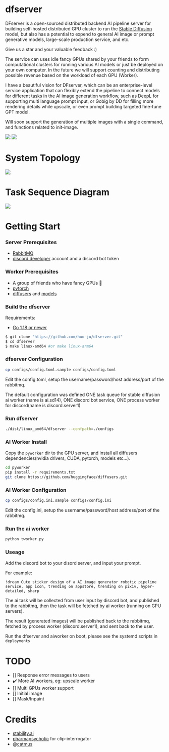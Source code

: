 # dfserver

DFserver is a open-sourced distributed backend AI pipeline server for building self-hosted distributed GPU cluster to run the [Stable Diffusion](https://stability.ai/blog/stable-diffusion-public-release) model, but also has a potential to expend to general AI image or prompt generative models, large-scale production service, and etc.

Give us a star and your valuable feedback :)

The service can uses idle fancy GPUs shared by your friends to form computational clusters for running various AI models or just be deployed on your own computer. In the future we will support counting and distributing possible revenue based on the workload of each GPU (Worker).

I have a beautiful vision for DFserver, which can be an enterprise-level service application that can flexibly extend the pipeline to connect models for different tasks in the AI image generation workflow, such as DeepL for supporting multi language prompt input, or Gobig by DD for filling more rendering details while upscale, or even prompt building targeted fine-tune GPT model.

Will soon support the generation of multiple images with a single command, and functions related to init-image.

![](public/images/demo1.png)
![](public/images/demo2.png)

# System Topology

![](public/images/topology.png)

# Task Sequence Diagram

![](public/images/sequence.png)

# Getting Start

### Server Prerequisites

- [RabbitMQ](https://www.rabbitmq.com/)
- [discord developer](https://discord.com/developers/docs/intro#bots-and-apps) account and a discord bot token

### Worker Prerequisites

- A group of friends who have fancy GPUs 🤪
- [pytorch](https://github.com/pytorch/pytorch)
- [diffusers](https://github.com/huggingface/diffusers) and [models](https://huggingface.co/CompVis/stable-diffusion-v1-4)

### Build the dfserver

Requirements:

- [Go 1.18 or newer](https://golang.org/dl/)

```bash
$ git clone "https://github.com/huo-ju/dfserver.git"
$ cd dfserver
$ make linux-amd64 #or make linux-arm64
```

### dfserver Configuration

```bash
cp configs/config.toml.sample configs/config.toml
```

Edit the config.toml, setup the username/password/host address/port of the rabbitmq.

The default configuration was defined ONE task queue for stable diffusion ai worker (name is ai.sd14), ONE discord bot service, ONE process worker for discord(name is discord.server1)

### Run dfserver

```bash
./dist/linux_amd64/dfserver --confpath=./configs
```

### AI Worker Install 

Copy the `pyworker` dir to the GPU server, and install all diffusers dependencies(nvidia drivers, CUDA, pytorch, models etc...).

```bash
cd pyworker
pip install -r requirements.txt
git clone https://github.com/huggingface/diffusers.git
```

### AI Worker Configuration

```bash
cp configs/config.ini.sample configs/config.ini
```

Edit the config.ini, setup the username/password/host address/port of the rabbitmq.

### Run the ai worker
```bash
python tworker.py
```

### Useage

Add the discord bot to your disord server, and input your prompt.

For example:

`!dream Cute sticker design of a AI image generator robotic pipeline service, app icon, trending on appstore, trending on pixiv, hyper-detailed, sharp`


The ai task will be collected from user input by discord bot, and published to the rabbitmq, then the task will be fetched by ai worker (running on GPU servers). 

The result (generated images) will be published back to the rabbitmq, fetched by process worker (discord.server1), and sent back to the user.

Run the dfserver and aiworker on boot, please see the systemd scripts in `deployments`

# TODO

* [] Response error messages to users
* ✔️ More AI workers, eg: upscale worker 
* [] Multi GPUs worker support
* [] Initial image
* [] Mask/Inpaint

# Credits

- [stability.ai](https://stability.ai/)
- [pharmapsychotic](https://github.com/pharmapsychotic/clip-interrogator) for clip-interrogator
- @[catmus](https://twitter.com/recatm)

